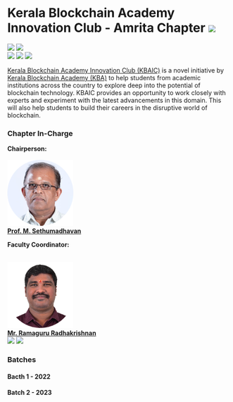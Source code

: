 # Kerala Blockchain Academy Innovation Club - Amrita Chapter ![](https://img.shields.io/badge/-Completed-brightgreen)
![](https://img.shields.io/badge/Year-2022_to_2024-blue)  ![](https://img.shields.io/badge/Members-30+1-purple) <br/>
![](https://img.shields.io/badge/CBA-28-brown) ![](https://img.shields.io/badge/CED-4+1-gold) ![](https://img.shields.io/badge/CHFD-1+1-gold)

[Kerala Blockchain Academy Innovation Club (KBAIC)](https://ic.kba.ai/) is a novel initiative by [Kerala Blockchain Academy (KBA)](https://kba.ai/) to help students from academic institutions across the country to explore deep into the potential of blockchain technology. KBAIC provides an opportunity to work closely with experts and experiment with the latest advancements in this domain. This will also help students to build their careers in the disruptive world of blockchain.

### Chapter In-Charge 

**Chairperson:** <br/><br/>
<img src="https://raw.githubusercontent.com/Amrita-TIFAC-Cyber-Blockchain/CS-RAM/main/Assets/Faculties/MS.jpg" width="150"> <br/>[**Prof. M. Sethumadhavan**]() <br/>

**Faculty Coordinator:** <br/> <br/>

<img src="https://raw.githubusercontent.com/Amrita-TIFAC-Cyber-Blockchain/CS-RAM/main/Assets/Faculties/RR.jpg"  width="150"> <br/> [**Mr. Ramaguru Radhakrishnan**]() <br/> <a href="https://verify.kba.ai/view/IIITMK-KBA-CED-OL-22522"><img src="https://img.shields.io/badge/-CED-gold"/></a> <a href="https://verify.kba.ai/view/IIITMK-KBA-CHF-OL-22522"><img src="https://img.shields.io/badge/-CHFD-gold"/></a>

### Batches

#### Bacth 1 - 2022


#### Batch 2 - 2023
